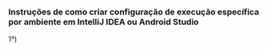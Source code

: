 ### Instruções de como criar configuração de execução específica por ambiente em IntelliJ IDEA ou Android Studio

1°) 
